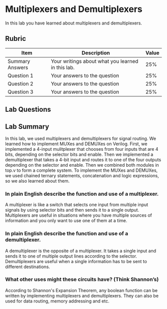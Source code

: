 # Multiplexers and Demultiplexers

In this lab you have learned about multiplexers and demultiplexers.

## Rubric

| Item | Description | Value |
| ---- | ----------- | ----- |
| Summary Answers | Your writings about what you learned in this lab. | 25% |
| Question 1 | Your answers to the question | 25% |
| Question 2 | Your answers to the question | 25% |
| Question 3 | Your answers to the question | 25% |

## Lab Questions

## Lab Summary
In this lab, we used multiplexers and demultiplexers for signal routing. We learned how to implement MUXes and DEMUXes on Verilog. First, we implemented a 4-input mulitplexer that chooses from four inputs that are 4 bits, depending on the selector bits and enable. Then we implemented a demultiplexer that takes a 4-bit input and routes it to one of the four outputs depending on the selector and enable. Then we combined both modules in top.v to form a complete system. To implement the MUXes and DEMUXes, we used chained ternary statements, concatenation and logic expressions, so we also learned about them. 

### In plain English describe the function and use of a multiplexer.
A multiplexer is like a switch that selects one input from multiple input signals by using selector bits and then sends it to a single output. Multiplexers are useful in situations where you have multiple sources of information and you only want to use one of them at a time.

### In plain English describe the function and use of a demultiplexer.
A demultiplexer is the opposite of a multiplexer. It takes a single input and sends it to one of multiple output lines according to the selector. Demultiplexers are useful when a single information has to be sent to different destinations.

### What other uses might these circuits have? (Think Shannon’s)
According to Shannon's Expansion Theorem, any boolean function can be written by implementing multiplexers and demultiplexers. They can also be used for data routing, memory addressing and etc. 

